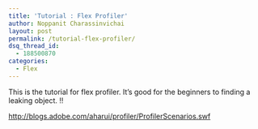 ```yaml
---
title: 'Tutorial : Flex Profiler'
author: Noppanit Charassinvichai
layout: post
permalink: /tutorial-flex-profiler/
dsq_thread_id:
  - 188500870
categories:
  - Flex
---
```

This is the tutorial for flex profiler. It&#8217;s good for the beginners to finding a leaking object. !!

<a href="http://blogs.adobe.com/aharui/profiler/ProfilerScenarios.swf" target="_blank">http://blogs.adobe.com/aharui/profiler/ProfilerScenarios.swf</a>